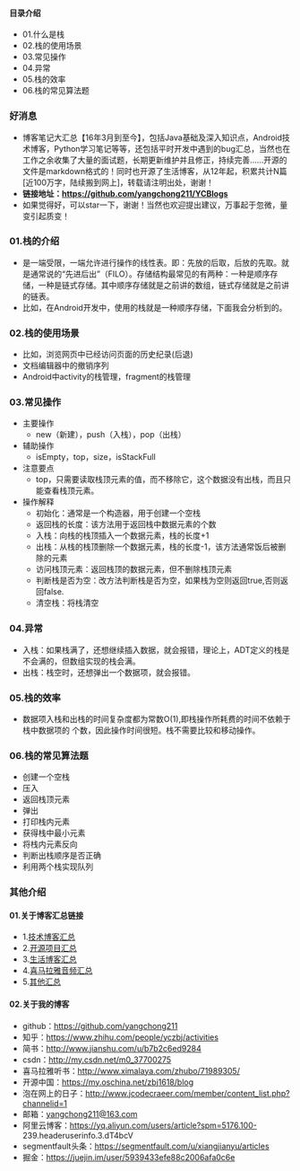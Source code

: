 #### 目录介绍
- 01.什么是栈
- 02.栈的使用场景
- 03.常见操作
- 04.异常
- 05.栈的效率
- 06.栈的常见算法题

### 好消息
- 博客笔记大汇总【16年3月到至今】，包括Java基础及深入知识点，Android技术博客，Python学习笔记等等，还包括平时开发中遇到的bug汇总，当然也在工作之余收集了大量的面试题，长期更新维护并且修正，持续完善……开源的文件是markdown格式的！同时也开源了生活博客，从12年起，积累共计N篇[近100万字，陆续搬到网上]，转载请注明出处，谢谢！
- **链接地址：https://github.com/yangchong211/YCBlogs**
- 如果觉得好，可以star一下，谢谢！当然也欢迎提出建议，万事起于忽微，量变引起质变！


### 01.栈的介绍
- 是一端受限，一端允许进行操作的线性表。即：先放的后取，后放的先取。就是通常说的“先进后出”（FILO）。存储结构最常见的有两种：一种是顺序存储，一种是链式存储。其中顺序存储就是之前讲的数组，链式存储就是之前讲的链表。
- 比如，在Android开发中，使用的栈就是一种顺序存储，下面我会分析到的。


### 02.栈的使用场景
- 比如，浏览网页中已经访问页面的历史纪录(后退)
- 文档编辑器中的撤销序列
- Android中activity的栈管理，fragment的栈管理


### 03.常见操作
- 主要操作
    - new（新建），push（入栈），pop（出栈）
- 辅助操作
    - isEmpty，top，size，isStackFull
- 注意要点
    - top，只需要读取栈顶元素的值，而不移除它，这个数据没有出栈，而且只能查看栈顶元素。
- 操作解释
    - 初始化：通常是一个构造器，用于创建一个空栈
    - 返回栈的长度：该方法用于返回栈中数据元素的个数
    - 入栈：向栈的栈顶插入一个数据元素，栈的长度+1
    - 出栈：从栈的栈顶删除一个数据元素，栈的长度-1，该方法通常饭后被删除的元素
    - 访问栈顶元素：返回栈顶的数据元素，但不删除栈顶元素
    - 判断栈是否为空：改方法判断栈是否为空，如果栈为空则返回true,否则返回false.
    - 清空栈：将栈清空

### 04.异常
- 入栈：如果栈满了，还想继续插入数据，就会报错，理论上，ADT定义的栈是不会满的，但数组实现的栈会满。
- 出栈：栈空时，还想弹出一个数据项，就会报错。


### 05.栈的效率
- 数据项入栈和出栈的时间复杂度都为常数O(1),即栈操作所耗费的时间不依赖于栈中数据项的 个数，因此操作时间很短。栈不需要比较和移动操作。

### 06.栈的常见算法题
- 创建一个空栈
- 压入
- 返回栈顶元素
- 弹出
- 打印栈内元素
- 获得栈中最小元素
- 将栈内元素反向
- 判断出栈顺序是否正确
- 利用两个栈实现队列

### 其他介绍
#### 01.关于博客汇总链接
- 1.[技术博客汇总](https://www.jianshu.com/p/614cb839182c)
- 2.[开源项目汇总](https://blog.csdn.net/m0_37700275/article/details/80863574)
- 3.[生活博客汇总](https://blog.csdn.net/m0_37700275/article/details/79832978)
- 4.[喜马拉雅音频汇总](https://www.jianshu.com/p/f665de16d1eb)
- 5.[其他汇总](https://www.jianshu.com/p/53017c3fc75d)

#### 02.关于我的博客
- github：https://github.com/yangchong211
- 知乎：https://www.zhihu.com/people/yczbj/activities
- 简书：http://www.jianshu.com/u/b7b2c6ed9284
- csdn：http://my.csdn.net/m0_37700275
- 喜马拉雅听书：http://www.ximalaya.com/zhubo/71989305/
- 开源中国：https://my.oschina.net/zbj1618/blog
- 泡在网上的日子：http://www.jcodecraeer.com/member/content_list.php?channelid=1
- 邮箱：yangchong211@163.com
- 阿里云博客：https://yq.aliyun.com/users/article?spm=5176.100- 239.headeruserinfo.3.dT4bcV
- segmentfault头条：https://segmentfault.com/u/xiangjianyu/articles
- 掘金：https://juejin.im/user/5939433efe88c2006afa0c6e
